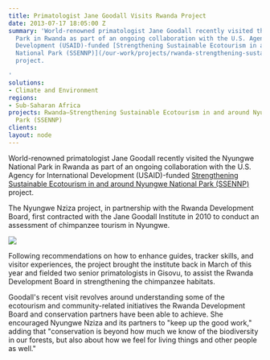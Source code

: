 ```yaml
---
title: Primatologist Jane Goodall Visits Rwanda Project
date: 2013-07-17 18:05:00 Z
summary: 'World-renowned primatologist Jane Goodall recently visited the Nyungwe National
  Park in Rwanda as part of an ongoing collaboration with the U.S. Agency for International
  Development (USAID)-funded [Strengthening Sustainable Ecotourism in and around Nyungwe
  National Park (SSENNP)](/our-work/projects/rwanda-strengthening-sustainable-ecotourism-and-around-nyungwe-national-park)
  project.

'
solutions:
- Climate and Environment
regions:
- Sub-Saharan Africa
projects: Rwanda—Strengthening Sustainable Ecotourism in and around Nyungwe National
  Park (SSENNP)
clients: 
layout: node
---
```


World-renowned primatologist Jane Goodall recently visited the Nyungwe National Park in Rwanda as part of an ongoing collaboration with the U.S. Agency for International Development (USAID)-funded [Strengthening Sustainable Ecotourism in and around Nyungwe National Park (SSENNP)][1] project.

The Nyungwe Nziza project, in partnership with the Rwanda Development Board, first contracted with the Jane Goodall Institute in 2010 to conduct an assessment of chimpanzee tourism in Nyungwe.

![][2]

Following recommendations on how to enhance guides, tracker skills, and visitor experiences, the project brought the institute back in March of this year and fielded two senior primatologists in Gisovu, to assist the Rwanda Development Board in strengthening the chimpanzee habitats.

Goodall's recent visit revolves around understanding some of the ecotourism and community-related initiatives the Rwanda Development Board and conservation partners have been able to achieve. She encouraged Nyungwe Nziza and its partners to "keep up the good work," adding that "conservation is beyond how much we know of the biodiversity in our forests, but also about how we feel for living things and other people as well."

[1]: /our-work/projects/rwanda-strengthening-sustainable-ecotourism-and-around-nyungwe-national-park
[2]: https://assetify-dai.com/news/Goodall.jpg
